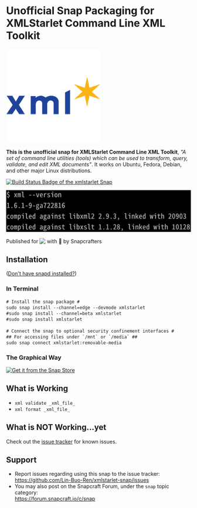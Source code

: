 # Unofficial Snap Packaging for XMLStarlet Command Line XML Toolkit
<!--
	Use the Staticaly service for easy access to in-repo pictures:
	https://www.staticaly.com/
-->
![Logo of XMLStarlet Command Line XML Toolkit](gui/xmlstarlet.adapted.png "Logo of XMLStarlet Command Line XML Toolkit")

**This is the unofficial snap for XMLStarlet Command Line XML Toolkit**, *"A set of command line utilities (tools) which can be used to transform, query, validate, and edit XML documents"*. It works on Ubuntu, Fedora, Debian, and other major Linux distributions.

[![Build Status Badge of the `xmlstarlet` Snap](https://build.snapcraft.io/badge/Lin-Buo-Ren/xmlstarlet-snap.svg "Build Status of the `xmlstarlet` snap")](https://build.snapcraft.io/user/Lin-Buo-Ren/xmlstarlet-snap)

![Screenshot of the Snapped Application](local/screenshots/xml%20--version.png "Screenshot of the Snapped Application")

Published for <img src="http://anything.codes/slack-emoji-for-techies/emoji/tux.png" align="top" width="24" /> with 💝 by Snapcrafters

## Installation
([Don't have snapd installed?](https://snapcraft.io/docs/core/install))

### In Terminal
    # Install the snap package #
    sudo snap install --channel=edge --devmode xmlstarlet
    #sudo snap install --channel=beta xmlstarlet
    #sudo snap install xmlstarlet
    
    # Connect the snap to optional security confinement interfaces #
    ## For accessing files under `/mnt` or `/media` ##
    sudo snap connect xmlstarlet:removable-media

### The Graphical Way
[![Get it from the Snap Store](https://snapcraft.io/static/images/badges/en/snap-store-black.svg)](https://snapcraft.io/xmlstarlet)

## What is Working
* `xml validate _xml_file_`
* `xml format _xml_file_`

## What is NOT Working...yet 
Check out the [issue tracker](https://github.com/Lin-Buo-Ren/xmlstarlet-snap/issues) for known issues.

## Support
* Report issues regarding using this snap to the issue tracker:  
  <https://github.com/Lin-Buo-Ren/xmlstarlet-snap/issues>
* You may also post on the Snapcraft Forum, under the `snap` topic category:  
  <https://forum.snapcraft.io/c/snap>
